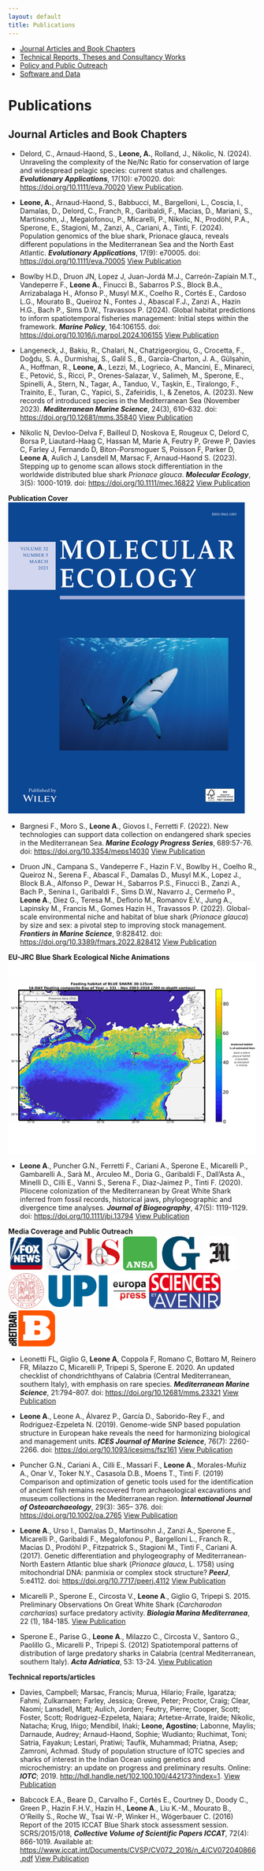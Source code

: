 ```yaml
---
layout: default
title: Publications
---
```

<script type='text/javascript' src='https://d1bxh8uas1mnw7.cloudfront.net/assets/embed.js'></script>


<nav class="navigation">
  <ul>
    <li><a href="#journals">Journal Articles and Book Chapters</a></li><!--
    --><li><a href="#reports">Technical Reports, Theses and Consultancy Works</a></li><!--
    --><li><a href="#policy">Policy and Public Outreach</a></li><!--
    --><li><a href="#software">Software and Data</a></li>
  </ul>
</nav>



Publications
=============
<a name="journals"></a>

Journal Articles and Book Chapters
----------------------------------

 - Delord, C., Arnaud-Haond, S., **Leone, A.**, Rolland, J., Nikolic, N. (2024). Unraveling the complexity of the Ne/Nc Ratio for conservation of large and widespread pelagic species: current status and challenges. __*Evolutionary Applications*__, 17(10): e70020. doi: https://doi.org/10.1111/eva.70020 [View Publication](https://doi.org/10.1111/eva.70020).
   
 - **Leone, A.**, Arnaud-Haond, S., Babbucci, M., Bargelloni, L., Coscia, I., Damalas, D., Delord, C., Franch, R., Garibaldi, F., Macias, D., Mariani, S., Martinsohn, J., Megalofonou, P., Micarelli, P., Nikolic, N., Prodöhl, P.A., Sperone, E., Stagioni, M., Zanzi, A., Cariani, A., Tinti, F. (2024). Population genomics of the blue shark, Prionace glauca, reveals different populations in the Mediterranean Sea and the North East Atlantic. __*Evolutionary Applications*__, 17(9): e70005. doi: https://doi.org/10.1111/eva.70005 [View Publication](https://doi.org/10.1111/eva.70005)
 
 - Bowlby H.D., Druon JN, Lopez J, Juan-Jordá M.J., Carreón-Zapiain M.T., Vandeperre F., **Leone A.**, Finucci B., Sabarros P.S., Block B.A., Arrizabalaga H., Afonso P., Musyl M.K., Coelho R., Cortés E., Cardoso L.G., Mourato B., Queiroz N., Fontes J., Abascal F.J., Zanzi A., Hazin H.G., Bach P., Sims D.W., Travassos P. (2024). Global habitat predictions to inform spatiotemporal fisheries management: Initial steps within the framework. __*Marine Policy*__, 164:106155. doi: https://doi.org/10.1016/j.marpol.2024.106155 [View Publication](https://doi.org/10.1016/j.marpol.2024.106155)

 - Langeneck, J., Bakiu, R., Chalari, N., Chatzigeorgiou, G., Crocetta, F., Doğdu, S. A., Durmishaj, S., Galil S., B., García-Charton, J. A., Gülşahin, A., Hoffman, R., **Leone, A**., Lezzi, M., Logrieco, A., Mancini, E., Minareci, E., Petović, S., Ricci, P., Orenes-Salazar, V., Salimeh, M., Sperone, E., Spinelli, A., Stern, N., Tagar, A., Tanduo, V., Taşkin, E., Tiralongo, F., Trainito, E., Turan, C., Yapici, S., Zafeiridis, I., & Zenetos, A. (2023). New records of introduced species in the Mediterranean Sea (November 2023). __*Mediterranean Marine Science*__, 24(3), 610–632. doi: https://doi.org/10.12681/mms.35840 [View Publication](https://doi.org/10.12681/mms.35840)
 
 - Nikolic N, Devloo-Delva F, Bailleul D, Noskova E, Rougeux C, Delord C, Borsa P, Liautard-Haag C, Hassan M, Marie A, Feutry P, Grewe P, Davies C, Farley J, Fernando D, Biton-Porsmoguer S, Poisson F, Parker D, **Leone A**, Aulich J, Lansdell M, Marsac F, Arnaud-Haond S. (2023). Stepping up to genome scan allows stock differentiation in the worldwide distributed blue shark *Prionace glauca*. __*Molecular Ecology*__, 3(5): 1000-1019. doi: https://doi.org/10.1111/mec.16822 [View Publication](https://doi.org/10.1111/mec.16822)

**Publication Cover**<br>
[<img src="assets/mec16511-toc-0001-m.jpg" alt="NPG">](https://onlinelibrary.wiley.com/doi/abs/10.1111/mec.16511)

 - Bargnesi F., Moro S., **Leone A**., Giovos I., Ferretti F. (2022). New technologies can support data collection on endangered shark species in the Mediterranean Sea. __*Marine Ecology Progress Series*__, 689:57-76. doi: https://doi.org/10.3354/meps14030 [View Publication](https://doi.org/10.3354/meps14030)

-  Druon JN., Campana S., Vandeperre F., Hazin F.V., Bowlby H., Coelho R., Queiroz N., Serena F., Abascal F., Damalas D., Musyl M.K., Lopez J., Block B.A., Alfonso P., Dewar H., Sabarros P.S., Finucci B., Zanzi A., Bach P., Senina I., Garibaldi F., Sims D.W., Navarro J., Cermeño P., **Leone A**., Diez G., Teresa M., Deflorio M., Romanov E.V., Jung A., Lapinsky M., Francis M., Gomes Hazin H., Travassos P. (2022). Global-scale environmental niche and habitat of blue shark (*Prionace glauca*) by size and sex: a pivotal step to improving stock management. __*Frontiers in Marine Science*__, 9:828412. doi: https://doi.org/10.3389/fmars.2022.828412 [View Publication](https://doi.org/10.3389/fmars.2022.828412)

**EU-JRC Blue Shark Ecological Niche Animations**<br>
[<img src="assets/gif_blueshark_ecological_niche.gif" alt="NPG" alt="blueshark_niche" align="center">](https://sustainable-fisheries.ec.europa.eu/spatial-fish-habitat-and-fishing-effort/fish-habitat/watch-fish-migration_en)

-  **Leone A**., Puncher G.N., Ferretti F., Cariani A., Sperone E., Micarelli P., Gambarelli A., Sarà M., Arculeo M., Doria G., Garibaldi F., Dall’Asta A., Minelli D., Cilli E., Vanni S., Serena F., Diaz-Jaimez P., Tinti F. (2020). Pliocene colonization of the Mediterranean by Great White Shark inferred from fossil records, historical jaws, phylogeographic and divergence time analyses. __*Journal of Biogeography*__, 47(5): 1119-1129. doi: https://doi.org/10.1111/jbi.13794 [View Publication](https://doi.org/10.1111/jbi.13794)

**Media Coverage and Public Outreach**<br>
[<img src="assets/Fox-news-logo.png" height = "73" alt="NPG" style = "border-radius: 15px">](https://www.foxnews.com/science/mediterranean-great-white-sharks-older-than-thought)
[<img src="assets/png-clipart-phys-org-science-physics-technology-research-science-blue-biology-thumbnail.png" height = "73" alt="NPG" style = "border-radius: 15px">](https://phys.org/news/2020-02-mediterranean-great-white-sharks-million-year-old.html)
[<img src="assets/favicon-1500x1500.png" height = "73" alt="EUC" style = "border-radius: 15px">](https://www.lescienze.it/news/2020/02/12/news/il_grande_squalo_bianco_abita_il_mediterraneo_da_almeno_3_2_milioni_di_anni-4676719/)
[<img src="assets/1200px-ANSA_logo.png" height = "73" alt="der Standard" style = "border-radius: 15px">](https://www.ansa.it/canale_ambiente/notizie/natura/2020/02/14/squalo-bianco-in-mediterraneo-da-32mln-di-annivia-pacifico_467b3c47-2cbe-4412-942a-142dd936b60e.html)
[<img src="assets/gazzettino.png" height = "73" alt="spektrum.de" style = "border-radius: 15px">](https://www.ilgazzettino.it/animali/squalo_bianco_estinzione-5055067.html?refresh_ce)
[<img src="assets/Il-Messaggero-450x330.png" height = "73" alt="spektrum.de" style = "border-radius: 15px">](https://www.ilmessaggero.it/animali/squalo_bianco_mediterraneo_dna_estinzione-5051310.html)
[<img src="assets/Seal_of_the_University_of_Bologna.svg.png" height = "73" alt="spektrum.de" style = "border-radius: 15px">](https://www.unibo.it/en/notice-board/the-great-white-shark-and-the-mediterranean-a-3-2-mln-years-long-history)
[<img src="assets/United_Press_International_(UPI)_logo.svg.png" height = "73" alt="spektrum.de" style = "border-radius: 15px">](https://www.upi.com/Science_News/2020/02/12/Great-white-sharks-have-been-in-Mediterranean-for-32M-years/6581581509323/)
[<img src="assets/Logo_Europa_Press.jpeg" height = "73" alt="spektrum.de" style = "border-radius: 15px">](https://www.europapress.es/sociedad/medio-ambiente-00647/noticia-analisis-adn-revelan-gran-tiburon-blanco-mediterraneo-peligro-extincion-20200212104517.html)
[<img src="assets/sciences-et-avenir-logo-DC508E3817-seeklogo.com.png" height = "73" alt="spektrum.de" style = "border-radius: 15px">](https://www.sciencesetavenir.fr/animaux/animaux-marins/plus-de-3-ma-d-annees-de-presence-pour-le-requin-blanc-en-mediterranee_141529)
[<img src="assets/Breitbart_News.svg.png" height = "73" alt="spektrum.de" style = "border-radius: 15px">](https://www.breitbart.com/news/great-white-sharks-have-been-in-mediterranean-for-3-2m-years/)

-  Leonetti FL, Giglio G, **Leone A**, Coppola F, Romano C, Bottaro M, Reinero FR, Milazzo C, Micarelli P, Tripepi S, Sperone E. 2020. An updated checklist of chondrichthyans of Calabria (Central Mediterranean, southern Italy), with emphasis on rare species. __*Mediterranean Marine Science*__, 21:794–807. doi: https://doi.org/10.12681/mms.23321 [View Publication](https://doi.org/10.12681/mms.23321)

-  **Leone A**., Leone A., Álvarez P., García D., Saborido-Rey F., and Rodriguez-Ezpeleta N. (2019). Genome-wide SNP based population structure in European hake reveals the need for harmonizing biological and management units. __*ICES Journal of Marine Science*__, 76(7): 2260-2266. doi: https://doi.org/10.1093/icesjms/fsz161 [View Publication](https://doi.org/10.1093/icesjms/fsz161)

-  Puncher G.N., Cariani A., Cilli E., Massari F., **Leone A**., Morales-Muñiz A., Onar V., Toker N.Y., Casasola D.B., Moens T., Tinti F. (2019) Comparison and optimization of genetic tools used for the identification of ancient fish remains recovered from archaeological excavations and museum collections in the Mediterranean region. __*International Journal of Osteoarchaeology*__, 29(3):  365– 376. doi: https://doi.org/10.1002/oa.2765 [View Publication](https://doi.org/10.1002/oa.2765)

-  **Leone A**., Urso I., Damalas D., Martinsohn J., Zanzi A., Sperone E., Micarelli P., Garibaldi F., Megalofonou P., Bargelloni L., Franch R., Macias D., Prodöhl P., Fitzpatrick S., Stagioni M., Tinti F., Cariani A. (2017). Genetic differentiation and phylogeography of Mediterranean-North Eastern Atlantic blue shark (*Prionace glauca*, L. 1758) using mitochondrial DNA: panmixia or complex stock structure? __*PeerJ*__, 5:e4112. doi: https://doi.org/10.7717/peerj.4112 [View Publication](https://doi.org/10.7717/peerj.4112)

-  Micarelli P., Sperone E., Circosta V., **Leone A**., Giglio G, Tripepi S. 2015. Preliminary Observations On Great White Shark (*Carcharodon carcharias*) surface predatory activity. __*Biologia Marina Mediterranea*__, 22 (1), 184-185. [View Publication](https://usiena-air.unisi.it/handle/11365/1227455)

-  Sperone E., Parise G., **Leone A**., Milazzo C., Circosta V., Santoro G., Paolillo G., Micarelli P., Tripepi S. (2012) Spatiotemporal patterns of distribution of large predatory sharks in Calabria (central Mediterranean, southern Italy). __*Acta Adriatica*__, 53: 13-24. [View Publication](https://acta.izor.hr/ojs/index.php/acta/article/view/331)

 <a name="reports"></a>
**Technical reports/articles** <br> 

 -  Davies, Campbell; Marsac, Francis; Murua, Hilario; Fraile, Igaratza; Fahmi, Zulkarnaen; Farley, Jessica; Grewe, Peter; Proctor, Craig; Clear, Naomi; Lansdell, Matt; Aulich, Jorden; Feutry, Pierre; Cooper, Scott; Foster, Scott; Rodriguez-Ezpeleta, Naiara; Artetxe-Arrate, Iraide; Nikolic, Natacha; Krug, Iñigo; Mendibil, Iñaki; **Leone, Agostino**; Labonne, Maylis; Darnaude, Audrey; Arnaud-Haond, Sophie; Wudianto; Ruchimat, Toni; Satria, Fayakun; Lestari, Pratiwi; Taufik, Muhammad; Priatna, Asep; Zamroni, Achmad. Study of population structure of IOTC species and sharks of interest in the Indian Ocean using genetics and microchemistry: an update on progress and preliminary results. Online: __*IOTC*__; 2019. http://hdl.handle.net/102.100.100/442173?index=1. [View Publication](http://hdl.handle.net/102.100.100/442173?index=1)

 - Babcock E.A., Beare D., Carvalho F., Cortés E., Courtney D., Doody C., Green P., Hazin F.H.V., Hazin H., **Leone A**., Liu K.-M., Mourato B., O’Reilly S., Roche W., Tsai W.-P, Winker H., Wögerbauer C.  (2016) Report of the 2015 ICCAT Blue Shark stock assessment session. SCRS/2015/018, __*Collective Volume of Scientific Papers ICCAT*__, 72(4): 866-1019. Available at:          https://www.iccat.int/Documents/CVSP/CV072_2016/n_4/CV072040866.pdf [View Publication](https://www.iccat.int/Documents/CVSP/CV072_2016/n_4/CV072040866.pdf)
